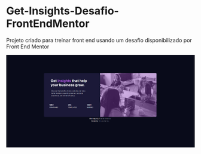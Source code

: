 # Get-Insights-Desafio-FrontEndMentor
 Projeto criado para treinar front end usando um desafio disponibilizado por Front End Mentor
 
<img src="https://github.com/PolianaSouza/Get-Insights-Desafio-FrontEndMentor/blob/main/images/Concluido-Desafio-FrontEndMentor.png?raw=true"/>
